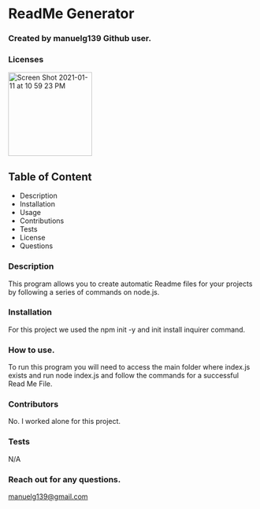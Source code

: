 
# ReadMe Generator
### Created  by manuelg139 Github user.


### Licenses
<img width="170" alt="Screen Shot 2021-01-11 at 10 59 23 PM" src="https://img.shields.io/badge/license-MIT%20License-blue?style=flat-square">


## Table of Content
- Description
- Installation
- Usage
- Contributions
- Tests
- License 
- Questions

### Description
This program allows you to create automatic Readme files for your projects by following a series of commands on node.js.  

### Installation
For this project we used the npm init -y and init install inquirer command.

### How to use.
To run this program you will need to access the main folder where index.js exists and run node index.js and follow the commands for a successful Read Me File.

### Contributors
No. I worked alone for this project.

### Tests
N/A

### Reach out for any questions.
manuelg139@gmail.com 

